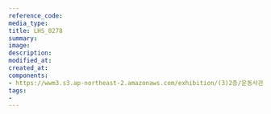 ```yaml
---
reference_code:
media_type:
title: LHS_0278
summary:
image:
description:
modified_at:
created_at:
components:
- https://wwm3.s3.ap-northeast-2.amazonaws.com/exhibition/(3)2층/운동사관/LHS_0278.jpg
tags:
-
---
```

